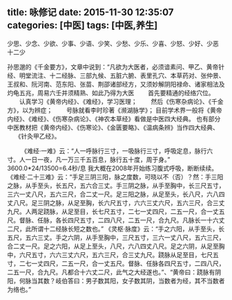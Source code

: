 title: 咏修记
date: 2015-11-30 12:35:07
categories: [中医]
tags: [中医,养生]
---
少思、少念、少欲、少事、少语、少笑、少愁、少乐、少喜、少怒、少好、少恶    十二少

孙思邈的《千金要方》，文章中说到：“凡欲为大医者，必须谙素问、甲乙、黄帝针经、明堂流注、十二经脉、三部九候、五脏六腑、表里孔穴、本草药对、张仲景、王叔和、阮河南、范东阳、张苗、荆邵诸部经方，又须妙解阴阳禄命、诸家相法及灼龟五兆，周易六壬并须精熟、如此乃得为大医
　　首先要精通的经络穴位。
　　认真学习《黄帝内经》、《难经》，学习医理；
　　然后《伤寒杂病论》、《千金方》，以为辨症；
　　号脉就看李时珍著《濒湖脉学》；
目前学术界一般将《黄帝内经》、《难经》、《伤寒杂病论》、《神农本草经》看做是中医四大经典。
也有部分中医教材把《黄帝内经》、《伤寒论》、《金匮要略》、《温病条辨》当作四大经典、
　 《针灸甲乙经》。
<!--more-->

　　
《难经·一难》云：“人一呼脉行三寸，一吸脉行三寸，呼吸定息，脉行六寸。人一日一夜，凡一万三千五百息，脉行五十度，周于身。”
3600.0*24/13500=6.4秒/息
我大概在2008年开始练习腹式呼吸，断断续续。
《难经·二十三难》云：“手足三阴三阳，脉之度数，可晓以不（否）？然：手三阳之脉，从手至头，长五尺，五六合三丈。手三阴之脉，从手至胸中，长三尺五寸，三六一丈八尺，五六三尺，合二丈一尺。足三阳之脉，从足至头，长八尺，六八四丈八尺。足三阴之脉，从足至胸，长六尺五寸，六六三丈六尺，五六三尺，合三丈九尺。人两足跷脉，从足至目，长七尺五寸，二七一丈四尺，二五一尺，合一丈五尺。督脉、任脉，各长四尺五寸，二四八尺，二五一尺，合九尺。凡脉长一十六丈二尺，此所谓十二经脉长短之数也。”
《灵枢·脉度》云：“手之六阳，从手至头，长五尺，五六三丈。手之六阴，从手至胸中，三尺五寸，三六一丈八尺，五六三尺，合二丈一尺。足之六阳，从足上至头，八尺，六八四丈八尺。足之六阴，从足至胸中，六尺五寸，六六三丈六尺，五六三尺，合三丈九尺。跷脉从足至目，七尺五寸，二七一丈四尺，二五一尺，合一丈五尺。督脉、任脉各四尺五寸，二四八尺，二五一尺，合九尺。凡都合十六丈二尺，此气之大经遂也。”、“黄帝曰：跷脉有阴阳，何脉当其数？岐伯答曰：男子数其阳，女子数其阴，当数者为经，其不当数者为络也。”